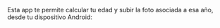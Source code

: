 Esta app te permite calcular tu edad y subir la foto asociada a esa año, desde tu dispositivo Android:
